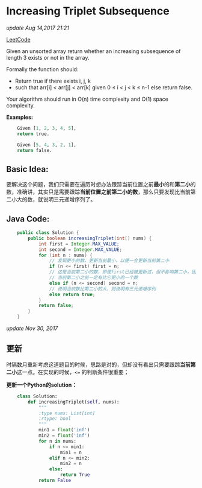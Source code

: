 # Increasing Triplet Subsequence

_update Aug 14,2017 21:21_

[LeetCode](https://leetcode.com/problems/increasing-triplet-subsequence/description/)

Given an unsorted array return whether an increasing subsequence of length 3 exists or not in the array.

Formally the function should:

* Return true if there exists i, j, k 
* such that arr\[i\] &lt; arr\[j\] &lt; arr\[k\] given 0 ≤ i &lt; j &lt; k ≤ n-1 else return false.

Your algorithm should run in O\(n\) time complexity and O\(1\) space complexity.

**Examples:**

```python
    Given [1, 2, 3, 4, 5],
    return true.

    Given [5, 4, 3, 2, 1],
    return false.
```

## Basic Idea:

要解决这个问题，我们只需要在遍历时想办法跟踪当前位置之前**最小**的和**第二小**的数，准确讲，其实只是需要跟踪**当前位置之前第二小的数**，那么只要发现比当前第二小大的数，就说明三元递增序列了。

## Java Code:

```java
    public class Solution {
        public boolean increasingTriplet(int[] nums) {
            int first = Integer.MAX_VALUE;
            int second = Integer.MAX_VALUE;
            for (int n : nums) {
                // 发现更小的数，更新当前最小，以便一会更新当前第二小
                if (n <= first) first = n;
                // 这是当前第二小的数，即使first已经被更新过，但不影响第二小，因为
                // 当前第二小之前一定有比它更小的一个数
                else if (n <= second) second = n;
                // 说明当前数比第二小的大，则说明有三元递增序列
                else return true;
            }
            return false;
        }
    }
```

_update Nov 30, 2017_

## 更新

时隔数月重新考虑这道题目的时候，思路是对的，但却没有看出只需要跟踪**当前第二小**这一点。在实现的时候，`<=` 的判断条件很重要；

**更新一个Python的solution：**

```python
    class Solution:
        def increasingTriplet(self, nums):
            """
            :type nums: List[int]
            :rtype: bool
            """
            min1 = float('inf')
            min2 = float('inf')
            for n in nums:
                if n <= min1:
                    min1 = n
                elif n <= min2:
                    min2 = n
                else:
                    return True
            return False
```

